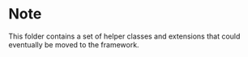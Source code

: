 ﻿# Note
This folder contains a set of helper classes and extensions that could eventually be moved to the framework.